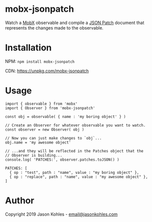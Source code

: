 # mobx-jsonpatch

Watch a [MobX](https://mobx.js.org/) observable and compile a
[JSON Patch](http://jsonpatch.com/) document that represents
the changes made to the observable.

# Installation

NPM: `npm install mobx-jsonpatch`

CDN: <https://unpkg.com/mobx-jsonpatch>

# Usage

    import { observable } from 'mobx'
    import { Observer } from 'mobx-jsonpatch'

    const obj = observable( { name : 'my boring object' } )

    // Create an Observer for whatever observable you want to watch.
    const observer = new Observer( obj )

    // Now you can just make changes to `obj`...
    obj.name = 'my awesome object'

    // ...and they will be reflected in the Patches object that the
    // Observer is building...
    console.log( 'PATCHES:', observer.patches.toJSON() )

    PATCHES: [
      { op : "test", path : "name", value : "my boring object" },
      { op : "replace", path : "name", value : "my awesome object" },
    ]

# Author

Copyright 2019 Jason Kohles - email@jasonkohles.com
